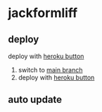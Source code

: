 # jackformliff
## deploy

deploy with [heroku button](https://heroku.com/deploy)
1. switch to [main branch](../../tree/main)
2. deploy with [heroku button](https://heroku.com/deploy)

## auto update
